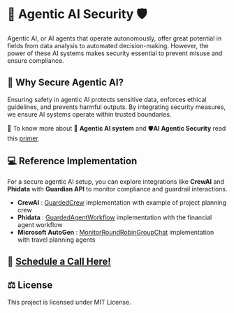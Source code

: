 
# 🤖 Agentic AI Security 🛡️

Agentic AI, or AI agents that operate autonomously, offer great potential in fields from data analysis to automated decision-making. However, the power of these AI systems makes security essential to prevent misuse and ensure compliance.

## 🔐  Why Secure Agentic AI?

Ensuring safety in agentic AI protects sensitive data, enforces ethical guidelines, and prevents harmful outputs. By integrating security measures, we ensure AI systems operate within trusted boundaries.

📜 To know more about 🤖  **Agentic AI system** and 🛡️**AI Agentic Security** read this [primer](../LearnAgenticAISecurity/agentic_ai_security.md).

## 💻 Reference Implementation

For a secure agentic AI setup, you can explore integrations like **CrewAI** and **Phidata** with **Guardian API** to monitor compliance and guardrail interactions.

- **CrewAI** : [GuardedCrew](Crewai_Agent_Example) implementation with example of project planning crew
- **Phidata** : [GuardedAgentWorkflow](PhiData_Agent_Examples) implementation with the financial agent workflow
- **Microsoft AutoGen** : [MonitorRoundRobinGroupChat](Microsoft_Autogen_Example) implementation with travel planning agents


## 📅 **[Schedule a Call Here!](https://share-eu1.hsforms.com/1er3vym0FRA-r_B2ZnG5OWQffb9n?__hstc=138249519.4d817d58bf2f28287881f1a4495c2daa.1682320777326.1688113936277.1688634393681.37&__hssc=138249519.1.1688634393681&__hsfp=524412920)**


## ⚖️ License

This project is licensed under MIT License.
